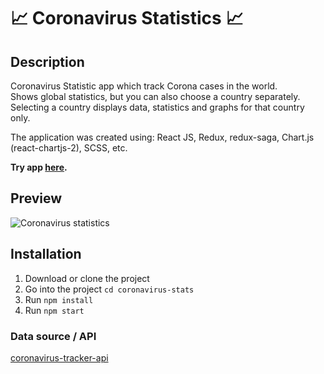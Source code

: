 # :chart_with_upwards_trend: Coronavirus Statistics :chart_with_upwards_trend:

## Description
Coronavirus Statistic app which track Corona cases in the world.  
Shows global statistics, but you can also choose a country separately.
Selecting a country displays data, statistics and graphs for that country only.

The application was created using: React JS, Redux, redux-saga, Chart.js (react-chartjs-2), SCSS, etc.

**Try app [here](https://zrna.github.io/coronavirus-stats/).**

## Preview
![Coronavirus statistics](https://user-images.githubusercontent.com/22341530/81283675-4dcf2200-905d-11ea-8222-f73dde2bd4ed.gif)

## Installation
1. Download or clone the project
2. Go into the project `cd coronavirus-stats`
3. Run `npm install`
4. Run `npm start`

### Data source / API
[coronavirus-tracker-api](https://github.com/ExpDev07/coronavirus-tracker-api)
